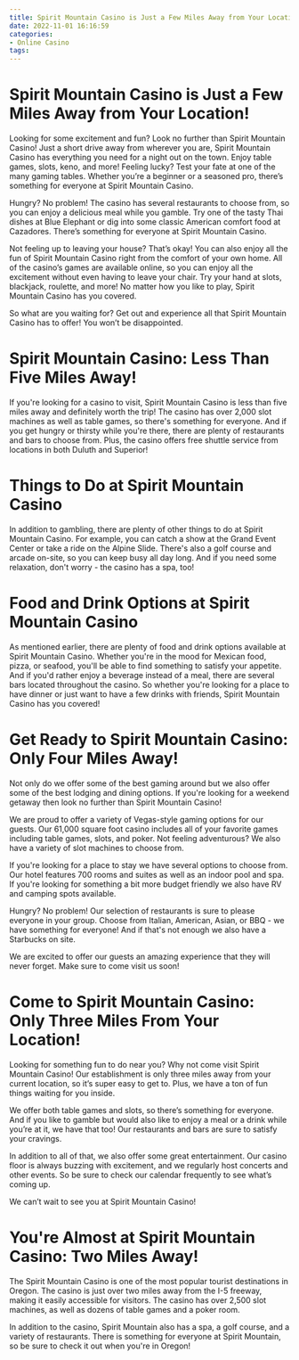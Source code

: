 ```yaml
---
title: Spirit Mountain Casino is Just a Few Miles Away from Your Location!
date: 2022-11-01 16:16:59
categories:
- Online Casino
tags:
---
```



#  Spirit Mountain Casino is Just a Few Miles Away from Your Location!

Looking for some excitement and fun? Look no further than Spirit Mountain Casino! Just a short drive away from wherever you are, Spirit Mountain Casino has everything you need for a night out on the town. Enjoy table games, slots, keno, and more! Feeling lucky? Test your fate at one of the many gaming tables. Whether you’re a beginner or a seasoned pro, there’s something for everyone at Spirit Mountain Casino.

Hungry? No problem! The casino has several restaurants to choose from, so you can enjoy a delicious meal while you gamble. Try one of the tasty Thai dishes at Blue Elephant or dig into some classic American comfort food at Cazadores. There’s something for everyone at Spirit Mountain Casino.

Not feeling up to leaving your house? That’s okay! You can also enjoy all the fun of Spirit Mountain Casino right from the comfort of your own home. All of the casino’s games are available online, so you can enjoy all the excitement without even having to leave your chair. Try your hand at slots, blackjack, roulette, and more! No matter how you like to play, Spirit Mountain Casino has you covered.

So what are you waiting for? Get out and experience all that Spirit Mountain Casino has to offer! You won’t be disappointed.

#  Spirit Mountain Casino: Less Than Five Miles Away!

If you're looking for a casino to visit, Spirit Mountain Casino is less than five miles away and definitely worth the trip! The casino has over 2,000 slot machines as well as table games, so there's something for everyone. And if you get hungry or thirsty while you're there, there are plenty of restaurants and bars to choose from. Plus, the casino offers free shuttle service from locations in both Duluth and Superior!

# Things to Do at Spirit Mountain Casino

In addition to gambling, there are plenty of other things to do at Spirit Mountain Casino. For example, you can catch a show at the Grand Event Center or take a ride on the Alpine Slide. There's also a golf course and arcade on-site, so you can keep busy all day long. And if you need some relaxation, don't worry - the casino has a spa, too!

# Food and Drink Options at Spirit Mountain Casino

As mentioned earlier, there are plenty of food and drink options available at Spirit Mountain Casino. Whether you're in the mood for Mexican food, pizza, or seafood, you'll be able to find something to satisfy your appetite. And if you'd rather enjoy a beverage instead of a meal, there are several bars located throughout the casino. So whether you're looking for a place to have dinner or just want to have a few drinks with friends, Spirit Mountain Casino has you covered!

#  Get Ready to Spirit Mountain Casino: Only Four Miles Away!

Not only do we offer some of the best gaming around but we also offer some of the best lodging and dining options. If you're looking for a weekend getaway then look no further than Spirit Mountain Casino!

We are proud to offer a variety of Vegas-style gaming options for our guests. Our 61,000 square foot casino includes all of your favorite games including table games, slots, and poker. Not feeling adventurous? We also have a variety of slot machines to choose from.

If you're looking for a place to stay we have several options to choose from. Our hotel features 700 rooms and suites as well as an indoor pool and spa. If you're looking for something a bit more budget friendly we also have RV and camping spots available.

Hungry? No problem! Our selection of restaurants is sure to please everyone in your group. Choose from Italian, American, Asian, or BBQ - we have something for everyone! And if that's not enough we also have a Starbucks on site.

We are excited to offer our guests an amazing experience that they will never forget. Make sure to come visit us soon!

#  Come to Spirit Mountain Casino: Only Three Miles From Your Location!

Looking for something fun to do near you? Why not come visit Spirit Mountain Casino! Our establishment is only three miles away from your current location, so it’s super easy to get to. Plus, we have a ton of fun things waiting for you inside.

We offer both table games and slots, so there’s something for everyone. And if you like to gamble but would also like to enjoy a meal or a drink while you’re at it, we have that too! Our restaurants and bars are sure to satisfy your cravings.

In addition to all of that, we also offer some great entertainment. Our casino floor is always buzzing with excitement, and we regularly host concerts and other events. So be sure to check our calendar frequently to see what’s coming up.

We can’t wait to see you at Spirit Mountain Casino!

#  You're Almost at Spirit Mountain Casino: Two Miles Away!

The Spirit Mountain Casino is one of the most popular tourist destinations in Oregon. The casino is just over two miles away from the I-5 freeway, making it easily accessible for visitors. The casino has over 2,500 slot machines, as well as dozens of table games and a poker room.

In addition to the casino, Spirit Mountain also has a spa, a golf course, and a variety of restaurants. There is something for everyone at Spirit Mountain, so be sure to check it out when you're in Oregon!